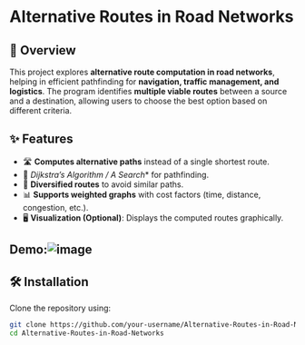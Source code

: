# Alternative Routes in Road Networks

## 📌 Overview
This project explores **alternative route computation in road networks**, helping in efficient pathfinding for **navigation, traffic management, and logistics**. The program identifies **multiple viable routes** between a source and a destination, allowing users to choose the best option based on different criteria.

## ✨ Features
- 🛣️ **Computes alternative paths** instead of a single shortest route.  
- 🚀 **Dijkstra’s Algorithm / A* Search** for pathfinding.  
- 🔄 **Diversified routes** to avoid similar paths.  
- 📊 **Supports weighted graphs** with cost factors (time, distance, congestion, etc.).  
- 🖥️ **Visualization (Optional)**: Displays the computed routes graphically.
    
## Demo:![image](https://github.com/user-attachments/assets/cbe707aa-8de5-4acf-ada3-37c5d5e7da98)

## 🛠 Installation
Clone the repository using:  
```sh
git clone https://github.com/your-username/Alternative-Routes-in-Road-Networks.git
cd Alternative-Routes-in-Road-Networks




